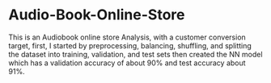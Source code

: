 # Audio-Book-Online-Store
This is an Audiobook online store Analysis, with a customer conversion target, first, I started by preprocessing, balancing, shuffling, and splitting the dataset into training, validation, and test sets then created the NN model which has a validation accuracy of about 90% and test accuracy about 91%.
